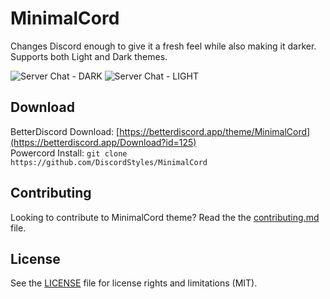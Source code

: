 # MinimalCord

Changes Discord enough to give it a fresh feel while also making it darker. Supports both Light and Dark themes.

![Server Chat - DARK](https://i.imgur.com/WdGfaDb.png)
![Server Chat - LIGHT](https://i.imgur.com/jBw6IRg.png)

## Download

BetterDiscord Download: [https://betterdiscord.app/theme/MinimalCord](https://betterdiscord.app/Download?id=125)  
Powercord Install: `git clone https://github.com/DiscordStyles/MinimalCord`

## Contributing

Looking to contribute to MinimalCord theme? Read the the [contributing.md](https://github.com/DiscordStyles/MinimalCord/blob/master/CONTRIBUTING.md) file.

## License

See the [LICENSE](https://github.com/DiscordStyles/MinimalCord/blob/master/LICENSE.md) file for license rights and limitations (MIT).
